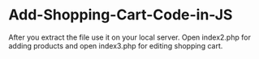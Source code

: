# Add-Shopping-Cart-Code-in-JS
After you extract the file use it on your local server. Open index2.php for adding products and open index3.php for editing shopping cart.
